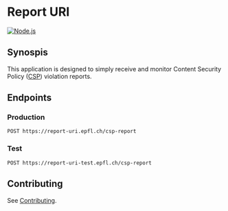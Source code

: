 # Report URI

[![Node.js](https://img.shields.io/badge/Node.js-22.x-3c873a.svg)][node22-url]

## Synospis

This application is designed to simply receive and monitor Content Security Policy ([CSP][csp-doc-url]) violation reports.

## Endpoints

### Production

`POST https://report-uri.epfl.ch/csp-report`

### Test

`POST https://report-uri-test.epfl.ch/csp-report`

## Contributing

See [Contributing](CONTRIBUTING.md).

[node22-url]: https://nodejs.org/en/blog/announcements/v22-release-announce
[csp-doc-url]: https://developer.mozilla.org/en-US/docs/Web/HTTP/CSP
